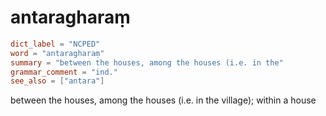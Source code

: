 # antaragharaṃ

``` toml
dict_label = "NCPED"
word = "antaragharaṃ"
summary = "between the houses, among the houses (i.e. in the"
grammar_comment = "ind."
see_also = ["antara"]
```

between the houses, among the houses (i.e. in the village); within a house

